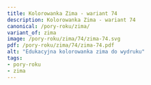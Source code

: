 ```yaml
---
title: Kolorowanka Zima - wariant 74
description: Kolorowanka Zima - wariant 74
canonical: /pory-roku/zima/
variant_of: zima
image: /pory-roku/zima/74/zima-74.svg
pdf: /pory-roku/zima/74/zima-74.pdf
alt: "Edukacyjna kolorowanka zima do wydruku"
tags:
- pory-roku
- zima
---
```

